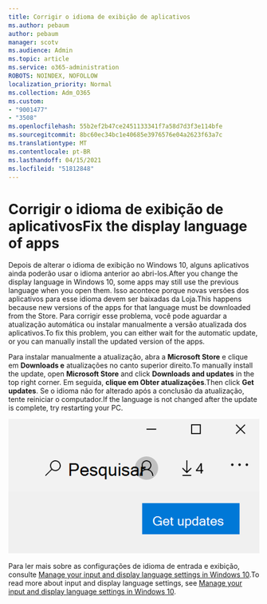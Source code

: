 ```yaml
---
title: Corrigir o idioma de exibição de aplicativos
ms.author: pebaum
author: pebaum
manager: scotv
ms.audience: Admin
ms.topic: article
ms.service: o365-administration
ROBOTS: NOINDEX, NOFOLLOW
localization_priority: Normal
ms.collection: Adm_O365
ms.custom:
- "9001477"
- "3508"
ms.openlocfilehash: 55b2ef2b47ce2451133341f7a58d7d3f3e114bfe
ms.sourcegitcommit: 8bc60ec34bc1e40685e3976576e04a2623f63a7c
ms.translationtype: MT
ms.contentlocale: pt-BR
ms.lasthandoff: 04/15/2021
ms.locfileid: "51812848"
---
```

# <a name="fix-the-display-language-of-apps"></a><span data-ttu-id="d4612-102">Corrigir o idioma de exibição de aplicativos</span><span class="sxs-lookup"><span data-stu-id="d4612-102">Fix the display language of apps</span></span>

<span data-ttu-id="d4612-103">Depois de alterar o idioma de exibição no Windows 10, alguns aplicativos ainda poderão usar o idioma anterior ao abri-los.</span><span class="sxs-lookup"><span data-stu-id="d4612-103">After you change the display language in Windows 10, some apps may still use the previous language when you open them.</span></span> <span data-ttu-id="d4612-104">Isso acontece porque novas versões dos aplicativos para esse idioma devem ser baixadas da Loja.</span><span class="sxs-lookup"><span data-stu-id="d4612-104">This happens because new versions of the apps for that language must be downloaded from the Store.</span></span> <span data-ttu-id="d4612-105">Para corrigir esse problema, você pode aguardar a atualização automática ou instalar manualmente a versão atualizada dos aplicativos.</span><span class="sxs-lookup"><span data-stu-id="d4612-105">To fix this problem, you can either wait for the automatic update, or you can manually install the updated version of the apps.</span></span>

<span data-ttu-id="d4612-106">Para instalar manualmente a atualização, abra a **Microsoft Store** e clique em **Downloads e** atualizações no canto superior direito.</span><span class="sxs-lookup"><span data-stu-id="d4612-106">To manually install the update, open **Microsoft Store** and click **Downloads and updates** in the top right corner.</span></span> <span data-ttu-id="d4612-107">Em seguida, **clique em Obter atualizações**.</span><span class="sxs-lookup"><span data-stu-id="d4612-107">Then click **Get updates**.</span></span> <span data-ttu-id="d4612-108">Se o idioma não for alterado após a conclusão da atualização, tente reiniciar o computador.</span><span class="sxs-lookup"><span data-stu-id="d4612-108">If the language is not changed after the update is complete, try restarting your PC.</span></span>

![Obter atualizações.](media/get-updates.png)

<span data-ttu-id="d4612-110">Para ler mais sobre as configurações de idioma de entrada e exibição, consulte [Manage your input and display language settings in Windows 10](https://support.microsoft.com/help/4027670/windows-10-add-and-switch-input-and-display-language-preferences).</span><span class="sxs-lookup"><span data-stu-id="d4612-110">To read more about input and display language settings, see [Manage your input and display language settings in Windows 10](https://support.microsoft.com/help/4027670/windows-10-add-and-switch-input-and-display-language-preferences).</span></span>
